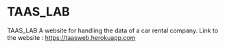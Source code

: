 # TAAS_LAB
TAAS_LAB
A website for handling the data of a car rental company.
Link to the website : https://taasweb.herokuapp.com
